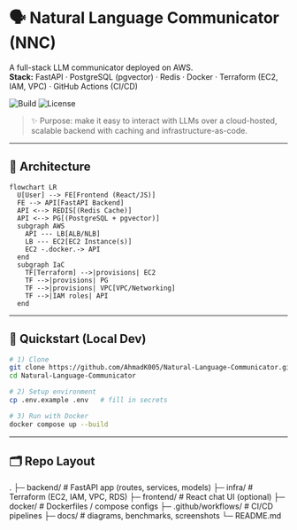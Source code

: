 # 🗣 Natural Language Communicator (NNC)

A full-stack LLM communicator deployed on AWS.  
**Stack:** FastAPI · PostgreSQL (pgvector) · Redis · Docker · Terraform (EC2, IAM, VPC) · GitHub Actions (CI/CD)

![Build](https://github.com/AhmadK005/Natural-Language-Communicator/actions/workflows/ci.yml/badge.svg)
![License](https://img.shields.io/badge/license-MIT-green)

> ✨ Purpose: make it easy to interact with LLMs over a cloud-hosted, scalable backend with caching and infrastructure-as-code.

---

## 📐 Architecture

```mermaid
flowchart LR
  U[User] --> FE[Frontend (React/JS)]
  FE --> API[FastAPI Backend]
  API <--> REDIS[(Redis Cache)]
  API <--> PG[(PostgreSQL + pgvector)]
  subgraph AWS
    API --- LB[ALB/NLB]
    LB --- EC2[EC2 Instance(s)]
    EC2 -.docker.-> API
  end
  subgraph IaC
    TF[Terraform] -->|provisions| EC2
    TF -->|provisions| PG
    TF -->|provisions| VPC[VPC/Networking]
    TF -->|IAM roles| API
  end
```

---
## 🚀 Quickstart (Local Dev)

```bash
# 1) Clone
git clone https://github.com/AhmadK005/Natural-Language-Communicator.git
cd Natural-Language-Communicator

# 2) Setup environment
cp .env.example .env   # fill in secrets

# 3) Run with Docker
docker compose up --build
```

---
## 🗂 Repo Layout

.
├─ backend/           # FastAPI app (routes, services, models)
├─ infra/             # Terraform (EC2, IAM, VPC, RDS)
├─ frontend/          # React chat UI (optional)
├─ docker/            # Dockerfiles / compose configs
├─ .github/workflows/ # CI/CD pipelines
├─ docs/              # diagrams, benchmarks, screenshots
└─ README.md





